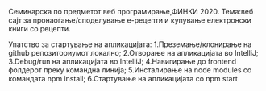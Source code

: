 
Семинарска по предметот веб програмирање,ФИНКИ 2020. 
Тема:веб сајт за пронаоѓање/споделување е-рецепти и купување електронски книги со рецепти.

Упатство за стартување на апликацијата:
1.Преземање/клонирање на github репозиториумот локално;
2.Отворање на апликацијата во IntelliJ;
3.Debug/run на апликацијата во IntelliJ;
4.Навигирање до frontend фолдерот преку командна линија;
5.Инсталирање на node modules со командата npm install;
6.Стартување на апликацијата со npm start
